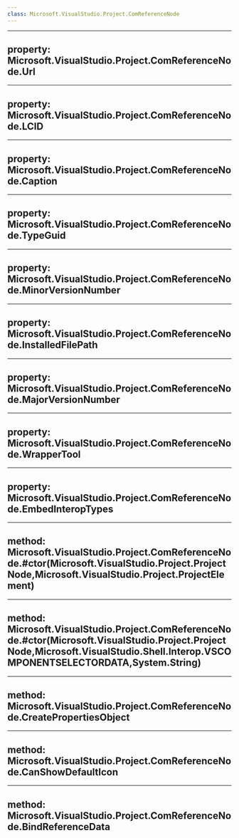 ```yaml
---
class: Microsoft.VisualStudio.Project.ComReferenceNode
---
```


---
property: Microsoft.VisualStudio.Project.ComReferenceNode.Url
---

---
property: Microsoft.VisualStudio.Project.ComReferenceNode.LCID
---

---
property: Microsoft.VisualStudio.Project.ComReferenceNode.Caption
---

---
property: Microsoft.VisualStudio.Project.ComReferenceNode.TypeGuid
---

---
property: Microsoft.VisualStudio.Project.ComReferenceNode.MinorVersionNumber
---

---
property: Microsoft.VisualStudio.Project.ComReferenceNode.InstalledFilePath
---

---
property: Microsoft.VisualStudio.Project.ComReferenceNode.MajorVersionNumber
---

---
property: Microsoft.VisualStudio.Project.ComReferenceNode.WrapperTool
---

---
property: Microsoft.VisualStudio.Project.ComReferenceNode.EmbedInteropTypes
---

---
method: Microsoft.VisualStudio.Project.ComReferenceNode.#ctor(Microsoft.VisualStudio.Project.ProjectNode,Microsoft.VisualStudio.Project.ProjectElement)
---

---
method: Microsoft.VisualStudio.Project.ComReferenceNode.#ctor(Microsoft.VisualStudio.Project.ProjectNode,Microsoft.VisualStudio.Shell.Interop.VSCOMPONENTSELECTORDATA,System.String)
---

---
method: Microsoft.VisualStudio.Project.ComReferenceNode.CreatePropertiesObject
---

---
method: Microsoft.VisualStudio.Project.ComReferenceNode.CanShowDefaultIcon
---

---
method: Microsoft.VisualStudio.Project.ComReferenceNode.BindReferenceData
---

